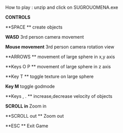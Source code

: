 How to play : unzip and click on SUGROUOMENA.exe 


**CONTROLS**


**SPACE	**			create objects 

**WASD**	 			3rd person camera movement 

**Mouse movement**		3rd person camera rotation view 

**ARROWS **			movement of large sphere in x,y axis 

**Keys Ο P **				movement of large sphere in z axis

**Key T	 **			toggle texture on large sphere

**Key M** 				toggle godmode 

**Keys , . 	**			increase,decrease velocity of objects 

**SCROLL in** 			Zoom in 

**SCROLL out **			Zoom out 

**ESC **					Exit Game

